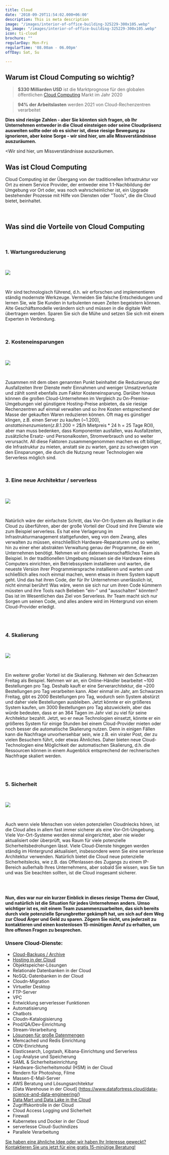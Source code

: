 ```yaml
---
title: Cloud
date: '2018-09-29T11:54:02.000+06:00'
description: This is meta description
image: "/images/interior-of-office-building-325229-300x105.webp"
bg_image: "/images/interior-of-office-building-325229-300x105.webp"
icon: ti-cloud
brochure: ""
regularDay: Mon-Fri
regularTime: '08.00am - 06.00pm'
offDay: Sat, Su

---
```

## Warum ist Cloud Computing so wichtig?

> **$330 Milliarden USD** ist die Marktprognose für den globalen öffentlichen [Cloud Computing](https://www.datafortress.cloud/cloud-services/cloud-computing/) Markt im Jahr 2020

> **94% der Arbeitslasten** werden 2021 von Cloud-Rechenzentren verarbeitet

**Dies sind riesige Zahlen - aber Sie könnten sich fragen, ob Ihr Unternehmen entweder in die Cloud einsteigen oder seine Cloudpräsenz ausweiten sollte oder ob es sicher ist, diese riesige Bewegung zu ignorieren, aber keine Sorge - wir sind hier, um alle Missverständnisse auszuräumen.**

<Wir sind hier, um Missverständnisse auszuräumen.

## Was ist Cloud Computing

Cloud Computing ist der Übergang von der traditionellen Infrastruktur vor Ort zu einem Service Provider, der entweder eine 1:1-Nachbildung der Umgebung vor Ort oder, was noch wahrscheinlicher ist, ein Upgrade bestehender Prozesse mit Hilfe von Diensten oder "Tools", die die Cloud bietet, beinhaltet.

<br>

## Was sind die Vorteile von Cloud Computing

<br>

### **1. Wartungsreduzierung**

<br>

![](/images/annotation-2020-07-07-133825.webp)

<br>

Wir sind technologisch führend, d.h. wir erforschen und implementieren ständig modernste Werkzeuge. Vermeiden Sie falsche Entscheidungen und lernen Sie, wie Sie Kunden in turbulenten neuen Zeiten begeistern können.  
Alte Geschäftsmodelle verändern sich und müssen in die digitale Welt übertragen werden. Sparen Sie sich die Mühe und setzen Sie sich mit einem Experten in Verbindung.

<br>

### **2. Kosteneinsparungen**

<br>

![](/images/annotation-2020-07-07-134349.webp)

<br>

Zusammen mit dem oben genannten Punkt beinhaltet die Reduzierung der Ausfallzeiten Ihrer Dienste mehr Einnahmen und weniger Umsatzverluste und zählt somit ebenfalls zum Faktor Kosteneinsparung. Darüber hinaus können die großen Cloud-Unternehmen im Vergleich zu On-Premise-Umgebungen viel günstigere Hosting-Preise anbieten, da sie riesige Rechenzentren auf einmal verwalten und so ihre Kosten entsprechend der Masse der gekauften Waren reduzieren können. Oft mag es günstiger klingen, z.B. einen Server zu kaufen (\~1.200$), anstatt einen zu mieten (z.B. 1.200$ = 2$/h Mietpreis * 24 h = 25 Tage ROI), aber man muss bedenken, dass Komponenten ausfallen, was Ausfallzeiten, zusätzliche Ersatz- und Personalkosten, Stromverbrauch und so weiter verursacht. All diese Faktoren zusammengenommen machen es oft billiger, die Infrastruktur zu mieten, anstatt sie zu warten, ganz zu schweigen von den Einsparungen, die durch die Nutzung neuer Technologien wie Serverless möglich sind.

<br>

### **3. Eine neue Architektur / serverless**

<br>

![](/images/serverless.webp)

<br>

Natürlich wäre der einfachste Schritt, das Vor-Ort-System als Replikat in die Cloud zu überführen, aber der große Vorteil der Cloud sind ihre Dienste wie zum Beispiel serverless. Es hat eine Verlagerung im Infrastrukturmanagement stattgefunden, weg von dem Zwang, alles verwalten zu müssen, einschließlich Hardware-Reparaturen und so weiter, hin zu einer eher abstrakten Verwaltung genau der Programme, die ein Unternehmen benötigt. Nehmen wir ein datenwissenschaftliches Team als Beispiel. In der traditionellen Umgebung müssen sie die Hardware eines Computers einrichten, ein Betriebssystem installieren und warten, die neueste Version ihrer Programmiersprache installieren und warten und schließlich alles noch einmal machen, wenn etwas in ihrem System kaputt geht. Und das hat ihren Code, der für Ihr Unternehmen unerlässlich ist, nicht einmal berührt! Was wäre, wenn sie sich nur um ihren Code kümmern müssten und ihre Tools nach Belieben "ein-" und "ausschalten" könnten? Das ist im Wesentlichen das Ziel von Serverless. Ihr Team macht sich nur Sorgen um seinen Code, und alles andere wird im Hintergrund von einem Cloud-Provider erledigt.

<br><br>

### 4. Skalierung

<br>

![](/images/scaling.webp)

<br>

Ein weiterer großer Vorteil ist die Skalierung. Nehmen wir den Schwarzen Freitag als Beispiel. Nehmen wir an, ein Online-Händler bearbeitet \~100 Bestellungen pro Tag. Deshalb kauft er eine Serverarchitektur, die \~200 Bestellungen pro Tag verarbeiten kann. Aber einmal im Jahr, am Schwarzen Freitag, gibt es 2000 Bestellungen pro Tag, wodurch sein System abstürzt und daher viele Bestellungen ausbleiben. Jetzt könnte er ein größeres System kaufen, um 3000 Bestellungen pro Tag abzuwickeln, aber das würde bedeuten, dass er an 364 Tagen im Jahr viel zu viel für seine Architektur bezahlt. Jetzt, wo er neue Technologien einsetzt, könnte er ein größeres System für einige Stunden bei einem Cloud-Provider mieten oder noch besser die automatische Skalierung nutzen. Denn in einigen Fällen kann die Nachfrage unvorhersehbar sein, wie z.B. ein viraler Post, der zu vielen Besuchern führt, oder etwas Ähnliches. Daher bieten neue Cloud-Technologien eine Möglichkeit der automatischen Skalierung, d.h. die Ressourcen können in einem Augenblick entsprechend der rechnerischen Nachfrage skaliert werden.

<br><br>



### 5. Sicherheit

<br>

![](/images/security.webp)

<br>

Auch wenn viele Menschen von vielen potenziellen Cloudnlecks hören, ist die Cloud alles in allem fast immer sicherer als eine Vor-Ort-Umgebung. Viele Vor-Ort-Systeme werden einmal eingerichtet, aber nie wieder aktualisiert oder überprüft, was Raum für viele potenzielle Sicherheitsbedrohungen lässt. Viele Cloud-Dienste hingegen werden ständig im Hintergrund aktualisiert, insbesondere wenn Sie eine serverlesse Architektur verwenden. Natürlich bietet die Cloud neue potenzielle Sicherheitslecks, wie z.B. das Offenlassen des Zugangs zu einem IP-Bereich außerhalb Ihres Unternehmens, aber sobald Sie wissen, was Sie tun und was Sie beachten sollten, ist die Cloud insgesamt sicherer.

<br><br>

**Nun, dies war nur ein kurzer Einblick in dieses riesige Thema der Cloud, und natürlich ist die Situation für jedes Unternehmen anders. Umso wichtiger ist es, mit einem Team zusammenzuarbeiten, das sich bereits durch viele potenzielle Sprungbretter gekämpft hat, um sich auf dem Weg zur Cloud Ärger und Geld zu sparen. Zögern Sie nicht, uns jederzeit zu kontaktieren und einen kostenlosen 15-minütigen Anruf zu erhalten, um Ihre offenen Fragen zu besprechen.**

### Unsere Cloud-Dienste:

* [Cloud-Backups / Archive](https://www.datafortress.cloud/cloud-services/cloud-backups-archives/)
* [Hosting in der Cloud](https://www.datafortress.cloud/cloud-services/hosting-in-the-cloud/)
* Objektspeicher-Lösungen
* Relationale Datenbanken in der Cloud
* NoSQL-Datenbanken in der Cloud
* Cloudn-Migration
* Virtueller Desktop
* FTP-Server
* VPC
* Entwicklung serverlesser Funktionen
* Automatisierung
* Chatbots
* Cloudn-Katalogisierung
* Prod/QA/Dev-Einrichtung
* Stream-Verarbeitung
* [Lösungen für große Datenmengen](https://www.datafortress.cloud/data-science-and-data-engineering/)
* Memcached und Redis Einrichtung
* CDN-Einrichtung
* Elasticsearch, Logstash, Kibana-Einrichtung und Serverless
* Log-Analyse und Speicherung
* SAML & Sicherheitseinrichtung
* Hardware-Sicherheitsmodul (HSM) in der Cloud
* Rendern für Photoshop, Filme
* Massen-E-Mail-Server
* AWS Beratung und Lösungsarchitektur
* [Data Warehouse in der Cloud] (https://www.datafortress.cloud/data-science-and-data-engineering/)
* [Data Mart und Data Lake in the Cloud](https://www.datafortress.cloud/data-science-and-data-engineering/)
* Zugriffskontrolle in der Cloud
* Cloud Access Logging und Sicherheit
* Firewall
* Kubernetes und Docker in der Cloud
* serverlesse Cloud-Suchindizes
* Parallele Verarbeitung




[Sie haben eine ähnliche Idee oder wir haben Ihr Interesse geweckt? Kontaktieren Sie uns jetzt für eine gratis 15-minütige Beratung!](https://www.datafortress.cloud/de/contact/)
